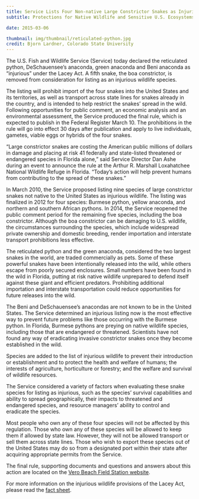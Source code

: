 ```yaml
---
title: Service Lists Four Non-native Large Constrictor Snakes as Injurious Wildlife
subtitle: Protections for Native Wildlife and Sensitive U.S. Ecosystems Strengthened Through Prohibitions on Importation and Interstate Transport

date: 2015-03-06

thumbnail: img/thumbnail/reticulated-python.jpg
credit: Bjorn Lardner, Colorado State University
---
```


The U.S. Fish and Wildlife Service (Service) today declared the reticulated python, DeSchauensee’s anaconda, green anaconda and Beni anaconda as “injurious” under the Lacey Act. A fifth snake, the boa constrictor, is removed from consideration for listing as an injurious wildlife species.

The listing will prohibit import of the four snakes into the United States and its territories, as well as transport across state lines for snakes already in the country, and is intended to help restrict the snakes’ spread in the wild. Following opportunities for public comment, an economic analysis and an environmental assessment, the Service produced the final rule, which is expected to publish in the Federal Register March 10.  The prohibitions in the rule will go into effect 30 days after publication and apply to live individuals, gametes, viable eggs or hybrids of the four snakes.
<!--more-->
“Large constrictor snakes are costing the American public millions of dollars in damage and placing at risk 41 federally and state-listed threatened or endangered species in Florida alone,” said Service Director Dan Ashe during an event to announce the rule at the Arthur R. Marshall Loxahatchee National Wildlife Refuge in Florida. “Today’s action will help prevent humans from contributing to the spread of these snakes.”

In March 2010, the Service proposed listing nine species of large constrictor snakes not native to the United States as injurious wildlife. The listing was finalized in 2012 for four species: Burmese python, yellow anaconda, and northern and southern African pythons. In 2014, the Service reopened the public comment period for the remaining five species, including the boa constrictor. Although the boa constrictor can be damaging to U.S. wildlife, the circumstances surrounding the species, which include widespread private ownership and domestic breeding, render importation and interstate transport prohibitions less effective.

The reticulated python and the green anaconda, considered the two largest snakes in the world, are traded commercially as pets. Some of these powerful snakes have been intentionally released into the wild, while others escape from poorly secured enclosures. Small numbers have been found in the wild in Florida, putting at risk native wildlife unprepared to defend itself against these giant and efficient predators. Prohibiting additional importation and interstate transportation could reduce opportunities for future releases into the wild.

The Beni and DeSchauensee’s anacondas are not known to be in the United States. The Service determined an injurious listing now is the most effective way to prevent future problems like those occurring with the Burmese python. In Florida, Burmese pythons are preying on native wildlife species, including those that are endangered or threatened. Scientists have not found any way of eradicating invasive constrictor snakes once they become established in the wild.

Species are added to the list of injurious wildlife to prevent their introduction or establishment and to protect the health and welfare of humans; the interests of agriculture, horticulture or forestry; and the welfare and survival of wildlife resources.

The Service considered a variety of factors when evaluating these snake species for listing as injurious, such as the species’ survival capabilities and ability to spread geographically, their impacts to threatened and endangered species, and resource managers’ ability to control and eradicate the species.

Most people who own any of these four species will not be affected by this regulation. Those who own any of these species will be allowed to keep them if allowed by state law. However, they will not be allowed transport or sell them across state lines. Those who wish to export these species out of the United States may do so from a designated port within their state after acquiring appropriate permits from the Service.

The final rule, supporting documents and questions and answers about this action are located on the [Vero Beach Field Station website](http://www.fws.gov/verobeach/InvasiveSpecies.html).

For more information on the injurious wildlife provisions of the Lacey Act, please read the [fact sheet](http://www.fws.gov/verobeach/PythonPDF/20150306%20LCS%20Final%20Rule%20QA.pdf).

